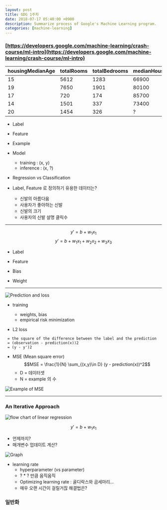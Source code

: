 ```yaml
---
layout: post
title: GDG 1주차
date: 2018-07-17 05:40:00 +0900
description: Summarize process of Google's Machine Learning program.
categories: [machine-learning]
---
```


### [https://developers.google.com/machine-learning/crash-course/ml-intro](https://developers.google.com/machine-learning/crash-course/ml-intro)

| housingMedianAge | totalRooms | totalBedrooms | medianHouseValue |
| --- | --- | --- | --- |
|15|	5612	|1283|	66900|
|19|	7650|	1901|	80100|
|17|	720|	174|	85700|
|14|	1501|	337|	73400|
|20|	1454|	326|	?|


* Label

* Feature

* Example

* Model
  * training : (x, y)
  * inference : (x, ?)

* Regression vs Classification

* Label, Feature 로 정의하기 유용한 데이터는?
  * 신발의 아름다움
  * 사용자가 좋아하는 신발
  * 신발의 크기
  * 사용자의 신발 설명 클릭수

----
$$y' = b + w_1x_1$$
$$y' = b + w_1x_1 + w_2x_2 + w_3x_3$$

* Label

* Feature

* Bias

* Weight

----

![Prediction and loss](/blog/assets/img/prediction_and_loss.png)

* training
  * weights, bias
  * empirical risk minimization

* L2 loss
```
 = the square of the difference between the label and the prediction
 = (observation - prediction(x))2
 = (y - y')2
```  

* MSE (Mean square error)
$$MSE = \frac{1}{N} \sum_{(x,y)\in D} (y - prediction(x))^2$$
  * D = 데이터셋
  * N = example 의 수
  
![Example of MSE](/blog/assets/img/example_mse.png)

----

### An Iterative Approach
![flow chart of linear regression](/blog/assets/img/flow_chart.png)

$$y' = b + w_1x_1$$

* 언제까지?
* 매개변수 업데이트 계산?

![Graph](/blog/assets/img/graph.png)

* learning rate
  * hyperparameter (vs parameter)
  * ? * ? 만큼 움직움직
  * Optimizing learning rate : 골디락스와 곰세마리...
  * 매우 오랜 시간이 걸릴거잖 해결법은?

### 일반화


  

